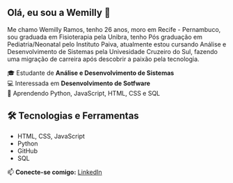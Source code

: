 ## Olá, eu sou a Wemilly 👋

Me chamo Wemilly Ramos, tenho 26 anos, moro em Recife - Pernambuco, sou graduada em Fisioterapia pela Unibra, tenho Pós graduação em Pediatria/Neonatal pelo Instituto Paiva, atualmente estou cursando Análise e Desenvolvimento de Sistemas pela Univesidade Cruzeiro do Sul, fazendo uma migração de carreira após descobrir a paixão pela tecnologia.

🎓 Estudante de **Análise e Desenvolvimento de Sistemas**  
💻 Interessada em **Desenvolvimento de Sotfware**  
🚀 Aprendendo Python, JavaScript, HTML, CSS e SQL

## 🛠 Tecnologias e Ferramentas
- HTML, CSS, JavaScript
- Python
- GitHub
- SQL


📫 **Conecte-se comigo:** [LinkedIn](https://www.linkedin.com/in/wemillyramos)

